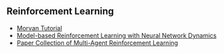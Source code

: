## Reinforcement Learning

- [Morvan Tutorial](https://morvanzhou.github.io/tutorials/machine-learning/reinforcement-learning/4-4-gym/) 
- [Model-based Reinforcement Learning with Neural Network Dynamics](https://sites.google.com/view/mbmf)
- [Paper Collection of Multi-Agent Reinforcement Learning](https://github.com/LantaoYu/MARL-Papers)
